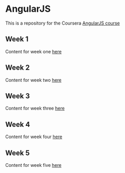 # AngularJS

This is a repository for the Coursera <a href="https://www.coursera.org/learn/single-page-web-apps-with-angularjs">AngularJS course</a>



## Week 1

Content for week one <a href="module1">here</a>

## Week 2

Content for week two <a href="module2">here</a>

## Week 3

Content for week three <a href="module3">here</a>

## Week 4

Content for week four <a href="module4">here</a>

## Week 5

Content for week five <a href="module5">here</a>
